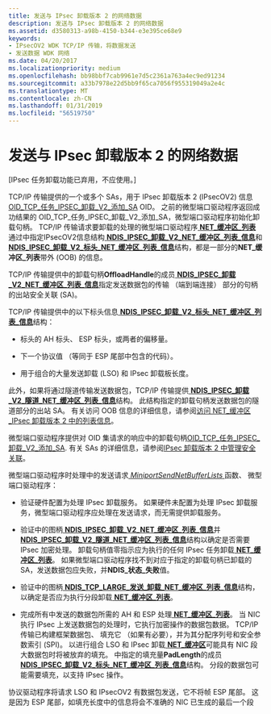 ```yaml
---
title: 发送与 IPsec 卸载版本 2 的网络数据
description: 发送与 IPsec 卸载版本 2 的网络数据
ms.assetid: d3580313-a98b-4150-b344-e3e395ce68e9
keywords:
- IPsecOV2 WDK TCP/IP 传输，将数据发送
- 发送数据 WDK 网络
ms.date: 04/20/2017
ms.localizationpriority: medium
ms.openlocfilehash: bb98bbf7cab9961e7d5c2361a763a4ec9ed91234
ms.sourcegitcommit: a33b7978e22d5bb9f65ca7056f955319049a2e4c
ms.translationtype: MT
ms.contentlocale: zh-CN
ms.lasthandoff: 01/31/2019
ms.locfileid: "56519750"
---
```

# <a name="sending-network-data-with-ipsec-offload-version-2"></a>发送与 IPsec 卸载版本 2 的网络数据

\[IPsec 任务卸载功能已弃用，不应使用。\]




TCP/IP 传输提供的一个或多个 SAs，用于 IPsec 卸载版本 2 (IPsecOV2) 信息[OID\_TCP\_任务\_IPSEC\_卸载\_V2\_添加\_SA](https://msdn.microsoft.com/library/windows/hardware/ff569812) OID。 之前的微型端口驱动程序返回成功结果的 OID\_TCP\_任务\_IPSEC\_卸载\_V2\_添加\_SA，微型端口驱动程序初始化卸载句柄。 TCP/IP 传输请求要卸载的处理的微型端口驱动程序[ **NET\_缓冲区\_列表**](https://msdn.microsoft.com/library/windows/hardware/ff568388)通过中指定IPsecOV2信息结构[ **NDIS\_IPSEC\_卸载\_V2\_NET\_缓冲区\_列表\_信息**](https://msdn.microsoft.com/library/windows/hardware/ff565818)和[ **NDIS\_IPSEC\_卸载\_V2\_标头\_NET\_缓冲区\_列表\_信息**](https://msdn.microsoft.com/library/windows/hardware/ff565812)结构，都是一部分的**NET\_缓冲区\_列表**带外 (OOB) 的信息。

TCP/IP 传输提供中的卸载句柄**OffloadHandle**的成员[ **NDIS\_IPSEC\_卸载\_V2\_NET\_缓冲区\_列表\_信息**](https://msdn.microsoft.com/library/windows/hardware/ff565818)指定发送数据包的传输 （端到端连接） 部分的句柄的出站安全关联 (SA)。

TCP/IP 传输提供中的以下标头信息[ **NDIS\_IPSEC\_卸载\_V2\_标头\_NET\_缓冲区\_列表\_信息**](https://msdn.microsoft.com/library/windows/hardware/ff565812)结构：

-   标头的 AH 标头、 ESP 标头，或两者的偏移量。

-   下一个协议值 （等同于 ESP 尾部中包含的代码）。

-   用于组合的大量发送卸载 (LSO) 和 IPsec 卸载板长度。

此外，如果将通过隧道传输发送数据包，TCP/IP 传输提供[ **NDIS\_IPSEC\_卸载\_V2\_隧道\_NET\_缓冲区\_列表\_信息**](https://msdn.microsoft.com/library/windows/hardware/ff565843)结构。 此结构指定的卸载句柄发送数据包的隧道部分的出站 SA。 有关访问 OOB 信息的详细信息，请参阅[访问 NET\_缓冲区\_IPsec 卸载版本 2 中的列表信息](accessing-net-buffer-list-information-in-ipsec-offload-version-2.md)。

微型端口驱动程序提供对 OID 集请求的响应中的卸载句柄[OID\_TCP\_任务\_IPSEC\_卸载\_V2\_添加\_SA](https://msdn.microsoft.com/library/windows/hardware/ff569812). 有关 SAs 的详细信息，请参阅[IPsec 卸载版本 2 中管理安全关联](managing-security-associations-in-ipsec-offload-version-2.md)。

微型端口驱动程序时处理中的发送请求[ *MiniportSendNetBufferLists* ](https://msdn.microsoft.com/library/windows/hardware/ff559440)函数、 微型端口驱动程序：

-   验证硬件配置为处理 IPsec 卸载服务。 如果硬件未配置为处理 IPsec 卸载服务，微型端口驱动程序应处理在发送请求，而无需提供卸载服务。

-   验证中的图柄[ **NDIS\_IPSEC\_卸载\_V2\_NET\_缓冲区\_列表\_信息**](https://msdn.microsoft.com/library/windows/hardware/ff565818)并[ **NDIS\_IPSEC\_卸载\_V2\_隧道\_NET\_缓冲区\_列表\_信息**](https://msdn.microsoft.com/library/windows/hardware/ff565843)结构以确定是否需要 IPsec 加密处理。 卸载句柄值零指示应为执行的任何 IPsec 任务卸载[ **NET\_缓冲区\_列表**](https://msdn.microsoft.com/library/windows/hardware/ff568388)。 如果微型端口驱动程序找不到对应于指定的卸载句柄已卸载的 SA，发送数据包应失败，并**NDIS\_状态\_失败**值。

-   验证中的图柄[ **NDIS\_TCP\_LARGE\_发送\_卸载\_NET\_缓冲区\_列表\_信息**](https://msdn.microsoft.com/library/windows/hardware/ff567882)结构，以确定是否应为执行分段卸载[ **NET\_缓冲区\_列表**](https://msdn.microsoft.com/library/windows/hardware/ff568388)。

-   完成所有中发送的数据包所需的 AH 和 ESP 处理[ **NET\_缓冲区\_列表**](https://msdn.microsoft.com/library/windows/hardware/ff568388)。 当 NIC 执行 IPsec 上发送数据包的处理时，它执行加密操作的数据包数据。 TCP/IP 传输已构建框架数据包、 填充它 （如果有必要），并为其分配序列号和安全参数索引 (SPI)。 以进行组合 LSO 和 IPsec 卸载[ **NET\_缓冲区**](https://msdn.microsoft.com/library/windows/hardware/ff568376)可能具有 NIC 段大数据包时将被放弃的填充。 中指定的填充量**PadLength**的成员[ **NDIS\_IPSEC\_卸载\_V2\_标头\_NET\_缓冲区\_列表\_信息**](https://msdn.microsoft.com/library/windows/hardware/ff565812)结构。 分段的数据包可能需要填充，以支持 IPsec 操作。

协议驱动程序将请求 LSO 和 IPsecOV2 有数据包发送，它不将帧 ESP 尾部。 这是因为 ESP 尾部，如填充长度中的信息将会不准确的 NIC 已生成的最后一个段

 

 






